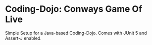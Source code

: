 # Coding-Dojo: Conways Game Of Live

Simple Setup for a Java-based Coding-Dojo.
Comes with JUnit 5 and Assert-J enabled.

